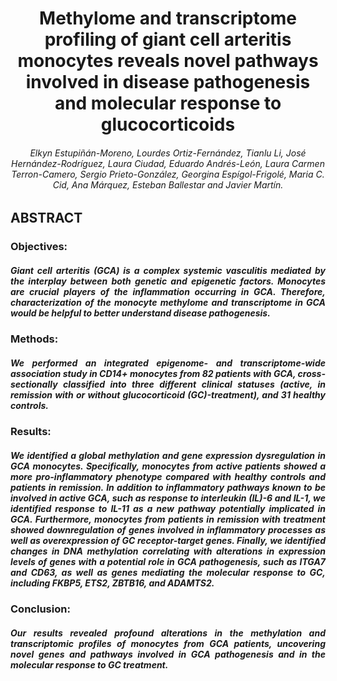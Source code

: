 
<h1 align="center">Methylome and transcriptome profiling of giant cell arteritis monocytes reveals novel pathways involved in disease pathogenesis and molecular response to glucocorticoids</h1>


<h6 align="center">Elkyn Estupiñán-Moreno, Lourdes Ortiz-Fernández, Tianlu Li, José Hernández-Rodríguez, Laura Ciudad, Eduardo Andrés-León, Laura Carmen Terron-Camero, Sergio Prieto-González, Georgina Espígol-Frigolé, Maria C. Cid, Ana Márquez, Esteban Ballestar and Javier Martín.</h6>



## ABSTRACT

### Objectives: ###
<h5 align="justify">Giant cell arteritis (GCA) is a complex systemic vasculitis mediated by the interplay between both genetic and epigenetic factors. Monocytes are crucial players of the inflammation occurring in GCA. Therefore, characterization of the monocyte methylome and transcriptome in GCA would be helpful to better understand disease pathogenesis.</h5>

### Methods: ###

<h5 align="justify">We performed an integrated epigenome- and transcriptome-wide association study in CD14+ monocytes from 82 patients with GCA, cross-sectionally classified into three different clinical statuses (active, in remission with or without glucocorticoid (GC)-treatment), and 31 healthy controls.</h5>

### Results: ### 
<h5 align="justify">We identified a global methylation and gene expression dysregulation in GCA monocytes. Specifically, monocytes from active patients showed a more pro-inflammatory phenotype compared with healthy controls and patients in remission. In addition to inflammatory pathways known to be involved in active GCA, such as response to interleukin (IL)-6 and IL-1, we identified response to IL-11 as a new pathway potentially implicated in GCA. Furthermore, monocytes from patients in remission with treatment showed downregulation of genes involved in inflammatory processes as well as overexpression of GC receptor-target genes. Finally, we identified changes in DNA methylation correlating with alterations in expression levels of genes with a potential role in GCA pathogenesis, such as ITGA7 and CD63, as well as genes mediating the molecular response to GC, including FKBP5, ETS2, ZBTB16, and ADAMTS2.</h5>

### Conclusion: ###
<h5 align="justify">Our results revealed profound alterations in the methylation and transcriptomic profiles of monocytes from GCA patients, uncovering novel genes and pathways involved in GCA pathogenesis and in the molecular response to GC treatment.</h5>

